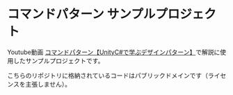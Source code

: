 # コマンドパターン サンプルプロジェクト

Youtube動画 [コマンドパターン【UnityC#で学ぶデザインパターン】]()で解説に使用したサンプルプロジェクトです。  
  
こちらのリポジトリに格納されているコードはパブリックドメインです（ライセンスを主張しません）。
